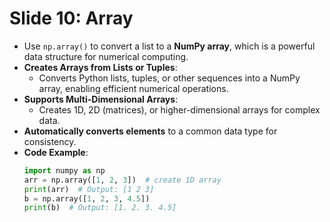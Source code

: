 # Slide 10: Array

- Use `np.array()` to convert a list to a **NumPy array**, which is a powerful data structure for numerical computing.
- **Creates Arrays from Lists or Tuples**:
  - Converts Python lists, tuples, or other sequences into a NumPy array, enabling efficient numerical operations.
- **Supports Multi-Dimensional Arrays**:
  - Creates 1D, 2D (matrices), or higher-dimensional arrays for complex data.
- **Automatically converts elements** to a common data type for consistency.
- **Code Example**:
  ```python
  import numpy as np
  arr = np.array([1, 2, 3])  # create 1D array
  print(arr)  # Output: [1 2 3]
  b = np.array([1, 2, 3, 4.5])
  print(b)  # Output: [1. 2. 3. 4.5]